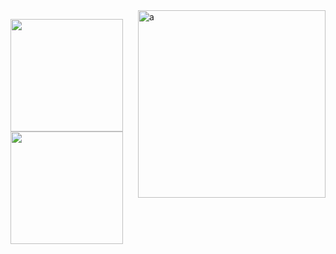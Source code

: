 <img align="right" alt="a" width="300px" height="300px" src="https://avatars.githubusercontent.com/u/22266893?v=4" />
<p float="left">
  <img src="https://github-readme-stats.vercel.app/api?username=Xhylo&show_icons=true&count_private=true&title_color=4f8cc9&text_color=9f9f9f&icon_color=4f8cc9&bg_color=181818" height="180">
  <img src="https://github-readme-stats.vercel.app/api/top-langs/?username=Xhylo&layout=compact&title_color=4f8cc9&text_color=9f9f9f&icon_color=4f8cc9&bg_color=181818" height="180">
</p>

